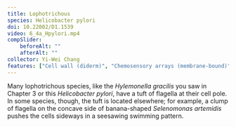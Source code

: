 ```yaml
---
title: Lophotrichous
species: Helicobacter pylori 
doi: 10.22002/D1.1539
video: 6_4a_Hpylori.mp4
compSlider:
    beforeAlt: ""
    afterAlt: ""
collector: Yi-Wei Chang
features: ["Cell wall (diderm)", "Chemosensory arrays (membrane-bound)", "Flagella (external, unsheathed)", "Flagellar motors", "Membrane (inner)", "Membrane (outer)", "Ribosomes", "Storage granules", "Unidentified structures", "Vesicles (cytoplasmic)"]
---
```


Many lophotrichous species, like the *Hylemonella gracilis* you saw in Chapter 3 or this *Helicobacter pylori*, have a tuft of flagella at their cell pole. In some species, though, the tuft is located elsewhere; for example, a clump of flagella on the concave side of banana-shaped *Selenomonas artemidis* pushes the cells sideways in a seesawing swimming pattern.

